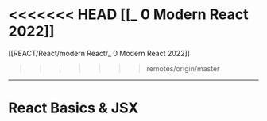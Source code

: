 <<<<<<< HEAD
[[_ 0 Modern React 2022]]
=======
[[REACT/React/modern React/_ 0 Modern React 2022]]
>>>>>>> remotes/origin/master


---

# React Basics & JSX